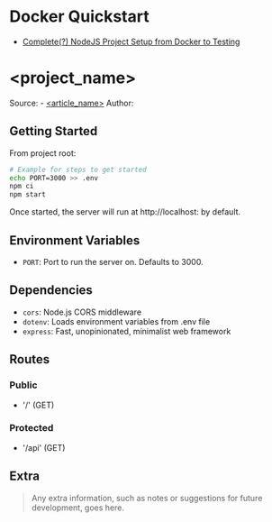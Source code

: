 # Docker Quickstart

- [Complete(?) NodeJS Project Setup from Docker to Testing](https://medium.com/@nur_islam/complete-node-js-project-setup-from-docker-to-testing-docker-restfull-apis-with-node-js-9f384e06734a)

# <project_name>

Source: <org> - [<article_name>](https://example.com)
Author: <author>

## Getting Started

From project root:

```bash
# Example for steps to get started
echo PORT=3000 >> .env
npm ci
npm start
```

Once started, the server will run at http://localhost:<PORT> by default.

## Environment Variables

- `PORT`: Port to run the server on. Defaults to 3000.

## Dependencies

- `cors`: Node.js CORS middleware
- `dotenv`: Loads environment variables from .env file
- `express`: Fast, unopinionated, minimalist web framework

## Routes

### Public
- '/' (GET)

### Protected
- '/api' (GET)

## Extra

> Any extra information, such as notes or suggestions for future development, goes here.
